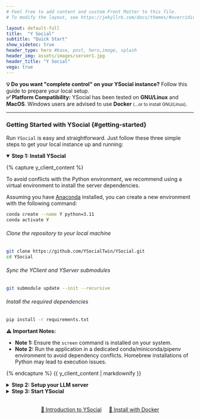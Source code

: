 ```yaml
---
# Feel free to add content and custom Front Matter to this file.
# To modify the layout, see https://jekyllrb.com/docs/themes/#overriding-theme-defaults

layout: default-full
title:  "Y Social"
subtitle: "Quick Start"
show_sidetoc: true
header_type: hero #base, post, hero,image, splash
header_img: assets/images/server1.jpg
header_title: "Y Social"
vega: true
---
```


<div class="container py-3">
<div class="row">
<div class="col-md-12" markdown="1">

<div class="alert-info-custom">
<strong>💡 Do you want "complete control" on your YSocial instance?</strong> Follow this guide to prepare your local setup.
</div>

<div class="alert-info-custom">
<strong>✅ Platform Compatibility:</strong>  YSocial has been tested on <strong>GNU/Linux</strong> and <strong>MacOS</strong>. Windows users are advised to use <strong>Docker</strong> <small>(...or to install GNU/Linux)</small>.
</div>

---

### Getting Started with YSocial {#getting-started}


Run `YSocial` is easy and straightforward. Just follow these three simple steps to get your local instance up and running:

<details open>
<summary data-excerpt="Set up YSocial on your machine with Python virtual environment, clone the repository, and install dependencies."><strong>Step 1: Install YSocial</strong></summary>

{% capture y_client_content %}

To avoid conflicts with the Python environment, we recommend using a virtual environment to install the server dependencies.

Assuming you have [Anaconda](https://www.anaconda.com/) installed, you can create a new environment with the following command:

```bash
conda create --name Y python=3.11
conda activate Y
```

###### Clone the repository to your local machine

```bash
git clone https://github.com/YSocialTwin/YSocial.git
cd YSocial
```

###### Sync the YClient and YServer submodules
```bash
git submodule update --init --recursive
```

###### Install the required dependencies
```bash
pip install -r requirements.txt
```

<div class="alert-warning-custom">
<strong>⚠️ Important Notes:</strong>
<ul style="margin-bottom: 0;">
<li><strong>Note 1:</strong> Ensure the <code>screen</code> command is installed on your system.</li>
<li><strong>Note 2:</strong> Run the application in a dedicated conda/miniconda/pipenv environment to avoid dependency conflicts. Homebrew installations of Python may lead to execution issues.</li>
</ul>
</div>

{% endcapture %}
{{ y_client_content | markdownify }}

</details>


<details>
<summary data-excerpt="Configure your LLM backend: Ollama, vLLM, or custom OpenAI-compatible servers for agent interactions."><strong>Step 2: Setup your LLM server</strong></summary>

{% capture y_client_server %}

`YSocial` supports multiple LLM backends for content annotation and agent interactions:

- **Ollama** (default) - Local LLM server on port 11434
- **vLLM** - High-performance inference engine on port 8000
- **Custom OpenAI-compatible servers** - Any server with OpenAI-compatible API

Below are instructions to set up Ollama or vLLM as your LLM backend.

###### Install Ollama 
```bash
curl -fsSL https://ollama.com/install.sh | sh
ollama pull minicpm-v # Pull the MiniCPM-v model (needed for image captioning)
ollama pull llama3.1 # Pull the Llama3.1 model (or any other model you want to use)
```

###### Install vLLM 
```bash
pip install vllm
vllm serve <model_name> --host 0.0.0.0 --port 8000
# install models compatible with vLLM - remember to install at least a text-only model and MiniCPM-v 
```

<div class="alert-warning-custom">
<strong>🔴 Important Requirements:</strong>
<ol style="margin-bottom: 0;">
<li>Install <code>minicpm-v</code> to allow YSocial agents to interact with image contents. If you run ollama, you can use the admin panel to add LLM models.</li>
</ol>
</div>

{% endcapture %}
{{ y_client_server | markdownify }}
</details>

<details>
<summary data-excerpt="Run YSocial with your chosen LLM & DBMS backends."><strong>Step 3: Start YSocial</strong></summary>

{% capture y_client_start %}

To start the `YSocial`, run the following command in your terminal. You can specify the host and port as needed.

```bash
python y_social.py --host localhost --port 8080
```

YSocial will start and be accessible via your web browser at [http://localhost:8080](http://localhost:8080).

<br>
##### Advanced Configuration

By default, YSocial:
- starts on `localhost:8080`;
- uses Ollama as the LLM backend;
- SQlite as the DBMS;
- load the Jupyter Lab module for advanced analytics.

All those options can be changed via command-line arguments.
<br>
###### Choose Your LLM Backend

```bash
# Use vLLM
python y_social.py --llm-backend vllm

# Use custom OpenAI-compatible server
python y_social.py --llm-backend myserver.com:8000
```
###### Choose Your Database

`YSocial` supports two database backends:

- **SQLite** (default): Lightweight, file-based database. Perfect for development and testing.
- **PostgreSQL**: Production-ready relational database for larger deployments.

```bash
# Start YSocial with PostgreSQL
python y_social.py --db postgresql # (assuming you have PostgreSQL running and configured)
```

By default, `YSocial` will search for the following environment variables to access PostgreSQL:
- `PG_USER` (default: "postgres")
- `PG_PASSWORD` (default: "password")
- `PG_HOST` (default: "localhost")
- `PG_PORT` (default: "5432")
- `PG_DBNAME` (default: "dashboard")
- `PG_DBNAME_DUMMY` (default: "dummy")

<div class="alert-info-custom">
<strong>💡 Database Choice:</strong> SQLite is ideal for single-user scenarios and development. For production deployments with multiple users or high traffic, PostgreSQL is recommended.
</div>

###### Disable Jupyter Lab Module
Jupyter Lab is included for advanced data analytics. If you don't need it, you can disable it with the following command:

```bash
# Start YSocial without Jupyter Lab
python y_social.py --no_notebook
```

<div class="alert-info-custom">
<strong>💡 Success!</strong> The web interface will be available at <strong><a href="http://localhost:8080">http://localhost:8080</a></strong>
</div>


##### 🔑 Admin Panel Access

To access the **admin panel**, use the default credentials:

- **Email:** `admin@ysocial.com`
- **Password:** `test`

Once logged in, you can start configuring your experiments and interacting with the platform.


{% endcapture %}
{{ y_client_start | markdownify }}
</details>

</div>
</div>

<div style="text-align: center; margin: 2rem 0;">
<a href="{{site.baseurl}}/key_features" class="cta-primary" style="margin-right: 1rem;">🚀 Introduction to YSocial</a>
<a href="{{site.baseurl}}/docker" class="cta-secondary">📖 Install with Docker</a>
</div>

</div>

